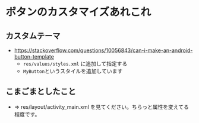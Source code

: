 # ボタンのカスタマイズあれこれ

## カスタムテーマ

* https://stackoverflow.com/questions/10056843/can-i-make-an-android-button-template
   * `res/values/styles.xml` に追加して指定する
   * `MyButton`というスタイルを追加しています

## こまごまとしたこと

* ⇒ res/layout/activity_main.xml を見てください。ちらっと属性を変えてる程度です。


